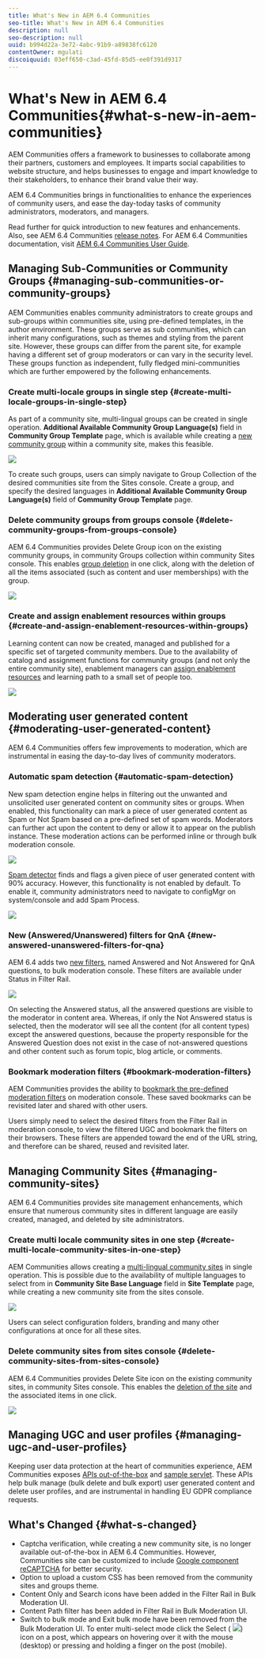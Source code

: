 ```yaml
---
title: What's New in AEM 6.4 Communities
seo-title: What's New in AEM 6.4 Communities
description: null
seo-description: null
uuid: b994d22a-3e72-4abc-91b9-a89838fc6120
contentOwner: mgulati
discoiquuid: 03eff650-c3ad-45fd-85d5-ee0f391d9317
---
```


# What's New in AEM 6.4 Communities{#what-s-new-in-aem-communities}

AEM Communities offers a framework to businesses to collaborate among their partners, customers and employees. It imparts social capabilities to website structure, and helps businesses to engage and impart knowledge to their stakeholders, to enhance their brand value their way.

AEM 6.4 Communities brings in functionalities to enhance the experiences of community users, and ease the day-today tasks of community administrators, moderators, and managers.

Read further for quick introduction to new features and enhancements. Also, see AEM 6.4 Communities [release notes](../../release-notes/communities-release-notes.md). For AEM 6.4 Communities documentation, visit [AEM 6.4 Communities User Guide](https://helpx.adobe.com/experience-manager/6-4/communities/user-guide.html).

## Managing Sub-Communities or Community Groups {#managing-sub-communities-or-community-groups}

AEM Communities enables community administrators to create groups and sub-groups within communities site, using pre-defined templates, in the author environment. These groups serve as sub communities, which can inherit many configurations, such as themes and styling from the parent site. However, these groups can differ from the parent site, for example having a different set of group moderators or can vary in the security level. These groups function as independent, fully fledged mini-communities which are further empowered by the following enhancements.

### Create multi-locale groups in single step {#create-multi-locale-groups-in-single-step}

As part of a community site, multi-lingual groups can be created in single operation. **Additional Available Community Group Language(s)** field in **Community Group Template** page, which is available while creating a [new community group](../../communities/using/groups.md#p-step-community-group-template-p) within a community site, makes this feasible.

![](assets/multilingualgroup-1.png)

To create such groups, users can simply navigate to Group Collection of the desired communities site from the Sites console. Create a group, and specify the desired languages in **Additional Available Community Group Language(s)** field of **Community Group Template** page.

### Delete community groups from groups console {#delete-community-groups-from-groups-console}

AEM 6.4 Communities provides Delete Group icon on the existing community groups, in community Groups collection within community Sites console. This enables [group deletion](../../communities/using/groups.md#deleting-the-group) in one click, along with the deletion of all the items associated (such as content and user memberships) with the group.

![](assets/deletegrp.png)

### Create and assign enablement resources within groups {#create-and-assign-enablement-resources-within-groups}

Learning content can now be created, managed and published for a specific set of targeted community members. Due to the availability of catalog and assignment functions for community groups (and not only the entire community site), enablement managers can [assign enablement resources](../../communities/using/resource.md) and learning path to a small set of people too.

![](assets/assignmentcatalog.png)

## Moderating user generated content {#moderating-user-generated-content}

AEM 6.4 Communities offers few improvements to moderation, which are instrumental in easing the day-to-day lives of community moderators.

### Automatic spam detection  {#automatic-spam-detection}

New spam detection engine helps in filtering out the unwanted and unsolicited user generated content on community sites or groups. When enabled, this functionality can mark a piece of user generated content as Spam or Not Spam based on a pre-defined set of spam words. Moderators can further act upon the content to deny or allow it to appear on the publish instance. These moderation actions can be performed inline or through bulk moderation console.

![](assets/spamdetection-1.png)

[Spam detector](../../communities/using/moderate-ugc.md#spam-detection) finds and flags a given piece of user generated content with 90% accuracy. However, this functionality is not enabled by default. To enable it, community administrators need to navigate to configMgr on system/console and add Spam Process.

![](assets/spamprocess-1.png)

### New (Answered/Unanswered) filters for QnA {#new-answered-unanswered-filters-for-qna}

AEM 6.4 adds two [new filters](../../communities/using/moderation.md#main-pars-image-1686651047), named Answered and Not Answered for QnA questions, to bulk moderation console. These filters are available under Status in Filter Rail.

![](assets/statuses.png)

On selecting the Answered status, all the answered questions are visible to the moderator in content area. Whereas, if only the Not Answered status is selected, then the moderator will see all the content (for all content types) except the answered questions, because the property responsible for the Answered Question does not exist in the case of not-answered questions and other content such as forum topic, blog article, or comments.

### Bookmark moderation filters {#bookmark-moderation-filters}

AEM Communities provides the ability to [bookmark the pre-defined moderation filters](../../communities/using/moderation.md#filter-rail) on moderation console. These saved bookmarks can be revisited later and shared with other users.

Users simply need to select the desired filters from the Filter Rail in moderation console, to view the filtered UGC and bookmark the filters on their browsers. These filters are appended toward the end of the URL string, and therefore can be shared, reused and revisited later.

##  Managing Community Sites {#managing-community-sites}

AEM 6.4 Communities provides site management enhancements, which ensure that numerous community sites in different language are easily created, managed, and deleted by site administrators.

### Create multi locale community sites in one step {#create-multi-locale-community-sites-in-one-step}

AEM Communities allows creating a [multi-lingual community sites](../../communities/using/create-site.md#main-pars-image-370942726) in single operation. This is possible due to the availability of multiple languages to select from in **Community Site Base Language** field in **Site Template** page, while creating a new community site from the sites console.

![](assets/multilocalesite.png)

Users can select configuration folders, branding and many other configurations at once for all these sites.

### Delete community sites from sites console {#delete-community-sites-from-sites-console}

AEM 6.4 Communities provides Delete Site icon on the existing community sites, in community Sites console. This enables the [deletion of the site](../../communities/using/create-site.md#main-pars-image-871f) and the associated items in one click.

![](assets/siteactions.png)

## Managing UGC and user profiles {#managing-ugc-and-user-profiles}

Keeping user data protection at the heart of communities experience, AEM Communities exposes [APIs out-of-the-box](../../communities/using/user-ugc-management-service.md) and [sample servlet](https://github.com/Adobe-Marketing-Cloud/aem-communities-ugc-migration/tree/master/bundles/communities-ugc-management-servlet). These APIs help bulk manage (bulk delete and bulk export) user generated content and delete user profiles, and are instrumental in handling EU GDPR compliance requests.

## What's Changed {#what-s-changed}

* Captcha verification, while creating a new community site, is no longer available out-of-the-box in AEM 6.4 Communities. However, Communities site can be customized to include [Google component reCAPTCHA](https://helpx.adobe.com/experience-manager/using/aem_recaptcha.html) for better security.
* Option to upload a custom CSS has been removed from the community sites and groups theme.
* Content Only and Search icons have been added in the Filter Rail in Bulk Moderation UI.
* Content Path filter has been added in Filter Rail in Bulk Moderation UI.  
* Switch to bulk mode and Exit bulk mode have been removed from the Bulk Moderation UI. To enter multi-select mode click the Select ( ![](assets/selecticon.png)) icon on a post, which appears on hovering over it with the mouse (desktop) or pressing and holding a finger on the post (mobile).

